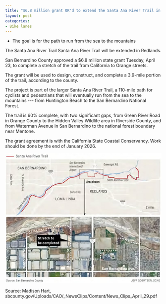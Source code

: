 ```yaml
---
title: "$6.8 million grant OK'd to extend the Santa Ana River Trail in Redlands"
layout: post
categories:
- Bike lanes
---
```


- The goal is for the path to run from the sea to the mountains

The Santa Ana River Trail Santa Ana River Trail will be extended in Redlands.

San Bernardino County approved a $6.8 million state grant Tuesday, April 23, to complete a stretch of the trail from California to Orange streets.

The grant will be used to design, construct, and complete a 3.9-mile portion of the trail, according to the county.

The project is part of the larger Santa Ana River Trail, a 110-mile path for cyclists and pedestrians that will eventually run from the sea to the mountains --- from Huntington Beach to the San Bernardino National Forest.

The trail is 60% complete, with two significant gaps, from Green River Road in Orange County to the Hidden Valley Wildlife area in Riverside County, and from Waterman Avenue in San Bernardino to the national forest boundary near Mentone.

The grant agreement is with the California State Coastal Conservancy. Work should be done by the end of January 2026.

![Santa Ana River Trail in Redlands](/assets/img/2024/04/2024-04-26-santa-ana-river-trail.jpg "Santa Ana River Trail in Redlands")

Source: Madison Hart, sbcounty.gov/Uploads/CAO/_NewsClips/Content/News_Clips_April_29.pdf
